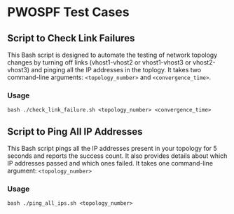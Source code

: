 # PWOSPF Test Cases

## Script to Check Link Failures
This Bash script is designed to automate the testing of network topology changes by turning off links (vhost1-vhost2 or vhost1-vhost3 or vhost2-vhost3) and pinging all the IP addresses in the toplogy. It takes two command-line arguments: `<topology_number>` and `<convergence_time>`.

### Usage

```bash ./check_link_failure.sh <topology_number> <convergence_time> ```

## Script to Ping All IP Addresses

This Bash script pings all the IP addresses present in your topology for 5 seconds and reports the success count. It also provides details about which IP addresses passed and which ones failed. It takes one command-line argument: `<topology_number>`


### Usage

```bash ./ping_all_ips.sh <topology_number>```
